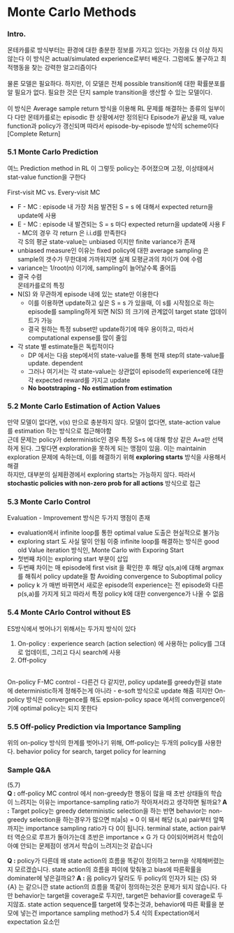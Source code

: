 # Monte Carlo Methods
### Intro.
몬테카를로 방식부터는 환경에 대한 충분한 정보를 가지고 있다는 가정을 더 이상 하지 않는다
이 방식은 actual/simulated experience로부터 배운다. 그럼에도 불구하고 최적행동을 찾는 강력한 알고리즘이다
<br><br>
물론 모델은 필요하다. 하지만, 이 모델은 전체 possible transition에 대한 확률분포를 알 필요가 없다. 
필요한 것은 단지 sample transition을 생산할 수 있는 모델이다.
<br><br>
이 방식은 Average sample return 방식을 이용해 RL 문제를 해결하는 종류의 일부이다
다만 몬테카를로는 episodic 한 상황에서만 정의된다
Episode가 끝났을 때, value function과 policy가 갱신되며 따라서 episode-by-episode 방식의 scheme이다 [Complete Return]

### 5.1 Monte Carlo Prediction
여느 Prediction method in RL 이 그렇듯
policy는 주어졌으며 고정, 이상태에서 stat-value function을 구한다
<br><br>
First-visit MC vs. Every-visit MC
- F - MC : episode 내 가장 처음 발견된 S = s 에 대해서 expected return을 update에 사용
- E - MC : episode 내 발견되는 S = s 마다 expected return을 update에 사용
F - MC의 경우 각 return 은 i.i.d를 만족한다<br>
각 S의 평균 state-value는 unbiased 이지만 finite variance가 존재
- unbiased measure인 이유는 fixed policy에 대한 average sampling 은 sample의 갯수가 무한대에 가까워지면 실제 모평균과의 차이가 0에 수렴
- variance는 1/root(n) 이기에, sampling이 늘어날수록 줄어듬
- 결국 수렴<br>
몬테카를로의 특징
- N(S) 와 무관하게 episode 내에 있는 state만 이용한다
  - 이를 이용하면 update하고 싶은 S = s 가 있을때, 이 s를 시작점으로 하는 episode를 sampling하게 되면 N(S) 의 크기에 관계없이 target state 업데이트가 가능
  - 결국 원하는 특정 subset만 update하기에 매우 용이하고, 따라서 computational expense를 많이 줄임
- 각 state 별 estimate들은 독립적이다
  - DP 에서는 다음 step에서의 state-value를 통해 현재 step의 state-value를 update. dependent
  - 그러나 여기서는 각 state-value는 상관없이 episode의 experience에 대한 각 expected reward를 가지고 update
  - __No bootstraping - No estimation from estimation__

### 5.2 Monte Carlo Estimation of Action Values
만약 모델이 없다면, v(s) 만으로 충분하지 않다. 모델이 없다면, state-action value 를 estimation 하는 방식으로 접근해야함<br>
근데 문제는 policy가 deterministic인 경우 특정 S=s 에 대해 항상 같은 A=a만 선택하게 된다. 그렇다면 exploration을 못하게 되는 맹점이 있음. 이는 maintainin exploration 문제에 속하는데, 이를 해결하기 위해 __exploring starts__ 방식을 사용해서 해결<br>
하지만, 대부분의 실제환경에서 exploring starts는 가능하지 않다. 따라서 __stochastic policies with non-zero prob for all actions__ 방식으로 접근

### 5.3 Monte Carlo Control
Evaluation - Improvement 방식은 두가지 맹점이 존재
- evaluation에서 infinite loop를 통한 optimal value 도출은 현실적으로 불가능
- exploring start 도 사실 말이 안됨
이중 infinite loop를 해결하는 방식은 good old Value iteration 방식인, Monte Carlo with Exporing Start
- 첫번째 차이는 exploring start 부분이 삽입
- 두번째 차이는 매 episode에 first visit 을 확인한 후 해당 q(s,a)에 대해 argmax 를 해줘서 policy update을 함
Avoiding convergence to Suboptimal policy
- policy k 가 매번 바뀌면서 새로운 episode의 experience는 전 episode와 다른 p(s,a)를 가지게 되고 따라서 특정 policy k에 대한 convergence가 나올 수 없음

### 5.4 Monte CArlo Control without ES
ES방식에서 벗어나기 위해서는 두가지 방식이 있다
1) On-policy : experience search (action selection) 에 사용하는 policy를 그대로 업데이트, 그리고 다시 search에 사용
2) Off-policy <br>
<br>
On-policy F-MC control
- 다른건 다 같지만, policy update를 greedy한걸 state에 deterministic하게 정해주는게 아니라
- e-soft 방식으로 update 해줌
히지만 On-policy 방식은 convergence를 해도 epsion-policy space 에서의 convergence이기에 optimal policy는 되지 못한다

### 5.5 Off-policy Prediction via Importance Sampling
위의 on-policy 방식의 한계를 벗어나기 위해, Off-policy는 두개의 policy를 사용한다. behavior policy for search, target policy for learning

### Sample Q&A
(5.7)<br>
__Q :__ off-policy MC control 에서 non-greedy한 행동이 많을 때 초반 상태들의 학습이 느려지는 이유는 importance-sampling ratio가 작아져서라고 생각하면 될까요?
__A :__ Target policy는 greedy deterministic selection을 하는 반면 behavior는 non-greedy selection을 하는경우가 많으면 π(a|s) = 0 이 돼서 해당 (s,a) pair부터 앞쪽까지는 importance sampling ratio가 다 0이 됩니다.
terminal state, action pair부터 역순으로 루프가 돌아가는데 초반은 importance × G 가 다 0이되어버려서 학습이 아예 안되는 문제점이 생겨서 학습이 느려지는것 같습니다 

__Q :__ policy가 다른데 왜 state action의 흐름을 똑같이 정의하고 term을 삭제해버렸는지 모르겠습니다. state action의 흐름을 파이에 맞춰놓고 bias에 따른확률을 dominater에 넣은걸까요?
__A :__ 음 policy가 달라도 두 policy의 인자가 되는 {S} 와 {A} 는 같으니깐 state action의 흐름을 똑같이 정의하는것은 문제가 되지 않습니다. 다만 behavior는 target을 coverage로 두지만, target은 behavior를 coverage로 두지않죠. state action sequence를 target에 맞추는것과, behavior에 따른 확률을 분모에 넣는건 importance sampling method가 5.4 식의 Expectation에서 expectation 요소인 

